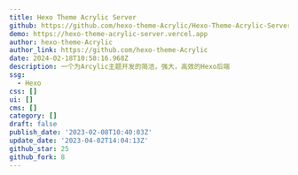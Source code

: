 ```yaml
---
title: Hexo Theme Acrylic Server
github: https://github.com/hexo-theme-Acrylic/Hexo-Theme-Acrylic-Server
demo: https://hexo-theme-acrylic-server.vercel.app
author: hexo-theme-Acrylic
author_link: https://github.com/hexo-theme-Acrylic
date: 2024-02-18T10:58:16.968Z
description: 一个为Arcylic主题开发的简洁，强大，高效的Hexo后端
ssg:
  - Hexo
css: []
ui: []
cms: []
category: []
draft: false
publish_date: '2023-02-08T10:40:03Z'
update_date: '2023-04-02T14:04:13Z'
github_star: 25
github_fork: 8
---
```

